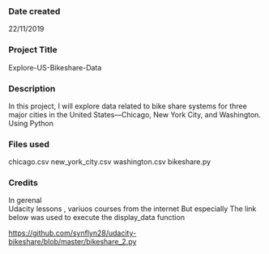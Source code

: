 ### Date created
22/11/2019
### Project Title
Explore-US-Bikeshare-Data
							
### Description
In this project, I will explore data related to bike share systems for three major cities in the United States—Chicago, New York City, and Washington. Using Python

### Files used
chicago.csv
new_york_city.csv
washington.csv
bikeshare.py

### Credits
In gerenal  
Udacity lessons ,
variuos courses from the internet
But  especially
The link below was used to execute the display_data function

https://github.com/synflyn28/udacity-bikeshare/blob/master/bikeshare_2.py



